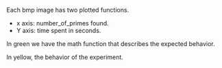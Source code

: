 Each bmp image has two plotted functions.

- x axis: number_of_primes ​​found.
- Y axis: time spent in seconds.

In green we have the math function that describes the expected behavior.

In yellow, the behavior of the experiment.
